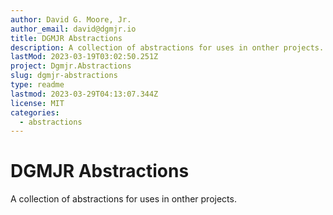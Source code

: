 ```yaml
---
author: David G. Moore, Jr.
author_email: david@dgmjr.io
title: DGMJR Abstractions
description: A collection of abstractions for uses in onther projects.
lastMod: 2023-03-19T03:02:50.251Z
project: Dgmjr.Abstractions
slug: dgmjr-abstractions
type: readme
lastmod: 2023-03-29T04:13:07.344Z
license: MIT
categories:
  - abstractions
---
```


# DGMJR Abstractions

A collection of abstractions for uses in onther projects.
